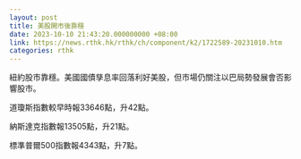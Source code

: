 ```yaml
---
layout: post
title: 美股開市後靠穩
date: 2023-10-10 21:43:20.000000000 +08:00
link: https://news.rthk.hk/rthk/ch/component/k2/1722589-20231010.htm
categories: rthk
---
```


紐約股市靠穩。美國國債孳息率回落利好美股，但市場仍關注以巴局勢發展會否影響股市。

道瓊斯指數較早時報33646點，升42點。

納斯達克指數報13505點，升21點。

標準普爾500指數報4343點，升7點。
